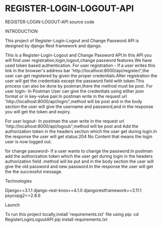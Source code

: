 # REGISTER-LOGIN-LOGOUT-API
REGISTER-LOGIN-LOGOUT-API source code

INTRODUCTION

This project of Register-Login-Logout and Change Password API is designed by django Rest framework and django.

This is a Register-Login-Logout and Change Password API.In this API you will find user registration,login,logout,change password features.We have used token based authentication.
For user registration -
If a user writes this link in the browser's address bar 'http://localhost:8000/api/register/',the user can get registered by given the proper credentials.After registration the user
will get the credentials except the password field with token.This process can also be done by postman,there the method must be post.
For user login-
In Postman User can give the credentials using either json format or in key-value pair.In postman write in the request url 'http://localhost:8000/api/login/',method will be post
and in the body section the user will give the username and password,and in the response you will get the token and expiry.

For user logout-
In postman the user write in the request url 'http://localhost:8000/api/logout/',method will be post and Add the authorization token in the headers section which the user get 
during login.In the response the user will get status:204 No Content that means the login user is now logged out.  



for change password-
If a user wants to change the password.In postman add the authorization token which the user get during login in the headers authorization field .method will be put and in the body
section the user will give the old password and new password.In the response the user will get the the successful message.

Technologies

Django==3.1.1
django-rest-knox==4.1.0
djangorestframework==3.11.1
psycopg2==2.8.6

Launch

To run this project locally,install 'requirements.txt' file using pip: cd RegisterLoginLogoutAPI pip install requirements.txt

